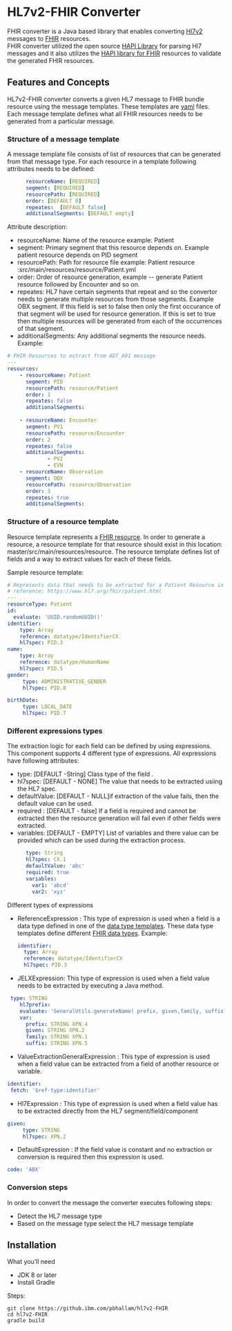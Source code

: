 # HL7v2-FHIR Converter

FHIR converter is a Java based library that enables converting [Hl7v2](https://www.hl7.org/implement/standards/product_section.cfm?section=13) messages to [FHIR](https://hl7.org/FHIR/) resources.<br>
FHIR converter utilized the open source  [HAPI Library](https://hapifhir.github.io/hapi-hl7v2/) for parsing Hl7 messages and it also utilizes the [HAPI library for FHIR](https://hapifhir.io/) resources to validate the generated FHIR resources.



## Features and Concepts
HL7v2-FHIR converter converts a given HL7 message to FHIR bundle resource using the message templates. These templates are [yaml](https://yaml.org/) files. Each message template defines what all FHIR resources needs to be generated from a particular message. <br>

### Structure of a message template
A message template file consists of list of resources that can be generated from that message type.
For each resource in a template following attributes needs to be defined:
```yml
      resourceName: [REQUIRED]
      segment: [REQUIRED]
      resourcePath: [REQUIRED] 
      order: [DEFAULT 0] 
      repeates:  [DEFAULT false]       
      additionalSegments: [DEFAULT empty] 
```
Attribute description: 
* resourceName:  Name of the resource example: Patient
* segment: Primary segment that this resource depends on. Example patient resource depends on PID segment
* resourcePath: Path for resource file example: Patient resource :src/main/resources/resource/Patient.yml
* order: Order of resource generation, example -- generate Patient resource followed by Encounter and so on.
* repeates:  HL7 have certain segments that repeat and so the convertor needs to generate multiple resources from those segments. Example OBX segment. If this field is set to false then only the first occurance of that segment will be used for resource generation. If this is set to true then multiple resources will be generated from each of the occurrences of that segment.  
* additionalSegments: Any additional segments the resource needs.
Example:
```yml
# FHIR Resources to extract from ADT_A01 message
---
resources:
    - resourceName: Patient
      segment: PID
      resourcePath: resource/Patient
      order: 1
      repeates: false
      additionalSegments:
      
    - resourceName: Encounter
      segment: PV1
      resourcePath: resource/Encounter
      order: 2
      repeates: false
      additionalSegments:
             - PV2
             - EVN
    - resourceName: Observation
      segment: OBX
      resourcePath: resource/Observation
      order: 3
      repeates: true
      additionalSegments:

```

### Structure of a resource template
Resource template represents a [FHIR resource](https://hl7.org/FHIR/resourcelist.html). In order to generate a resource, a resource template for that resource should exist in this location: master/src/main/resources/resource. The resource template defines list of fields and a way to extract values for each of these fields.


Sample resource template:
```yml
# Represents data that needs to be extracted for a Patient Resource in FHIR
# reference: https://www.hl7.org/fhir/patient.html
---
resourceType: Patient
id:
  evaluate: 'UUID.randomUUID()'
identifier:
    type: Array
    reference: datatype/IdentifierCX
    hl7spec: PID.3  
name: 
    type: Array
    reference: datatype/HumanName
    hl7spec: PID.5  
gender: 
     type: ADMINISTRATIVE_GENDER
     hl7spec: PID.8

birthDate:
     type: LOCAL_DATE
     hl7spec: PID.7
```


### Different expressions types 
The extraction logic for each field can be defined by using expressions. This component supports 4 different type of expressions. All expressions have following attributes:
* type: [DEFAULT -String] Class type of the field .
* hl7spec: [DEFAULT - NONE] The value that needs to be extracted usiing the HL7 spec.
* defaultValue: [DEFAULT - NULL]if extraction of the value fails, then the default value can be used.
* required : [DEFAULT - false] If a field is required and cannot be extracted then the resource generation will fail even if other fields were extracted.
* variables: [DEFAULT - EMPTY] List of variables and there value can be provided which can be used during the extraction process.


```yml
      type: String
      hl7spec: CX.1
      defaultValue: 'abc'
      required: true 
      variables:
        var1: 'abcd'
        var2: 'xyz'
 ```     
 Different types of expressions
* ReferenceExpression : This type of expression is used when a field is a data type defined in one of the [data type templates](master/src/main/resources/datatype). These data type templates define different [FHIR data types](https://hl7.org/FHIR/datatypes.html). 
  Example:
  ```yml
  identifier:
    type: Array
    reference: datatype/IdentifierCX
    hl7spec: PID.3 
  ```
* JELXExpression: This type of expression is used when a field value needs to be extracted by executing a Java method.
```yml
 type: STRING
    hl7prefix:
    evaluate: 'GeneralUtils.generateName( prefix, given,family, suffix)'
    var:
      prefix: STRING XPN.4
      given: STRING XPN.2
      family: STRING XPN.1
      suffix: STRING XPN.5
```

* ValueExtractionGeneralExpression : This type of expression is used when a field value can be extracted from a field of another resource or variable.
```yml
identifier:
 fetch: '$ref-type:identifier'
```
* Hl7Expression : This type of expression is used when a field value has to be extracted directly from the HL7 segment/field/component
```yml
given: 
     type: STRING
     hl7spec: XPN.2
```
* DefaultExpression : If the field value is constant and no extraction or conversion is required then this expression is used.
```yml
code: 'ABX'

```


### Conversion steps 
In order to convert the message the converter executes following steps:
* Detect the HL7 message type
* Based on the message type select the HL7 message template



## Installation

What you’ll need
* JDK 8 or later
* Install Gradle


Steps:
```
git clone https://github.ibm.com/pbhallam/hl7v2-FHIR
cd hl7v2-FHIR
gradle build
```





